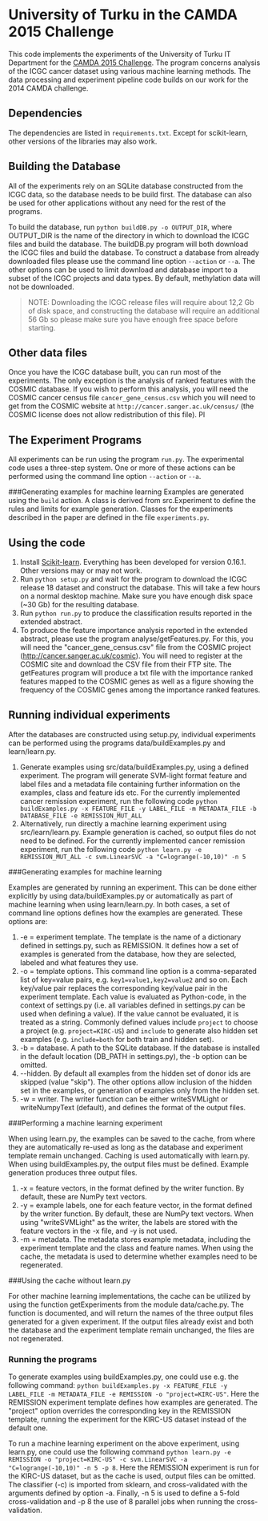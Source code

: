 University of Turku in the CAMDA 2015 Challenge
===============================================

This code implements the experiments of the University of Turku IT Department for the [CAMDA 2015 Challenge](http://camda2015.bioinf.jku.at). The program concerns analysis of the ICGC cancer dataset using various machine learning methods. The data processing and experiment pipeline code builds on our work for the 2014 CAMDA challenge.

Dependencies
----------------------------------------
The dependencies are listed in `requirements.txt`. Except for scikit-learn, other versions of the libraries may also work.

Building the Database
----------------------------------------
All of the experiments rely on an SQLite database constructed from the ICGC data, so the database needs to be build first. The database can also be used for other applications without any need for the rest of the programs.

To build the database, run `python buildDB.py -o OUTPUT_DIR`, where OUTPUT_DIR is the name of the directory in which to download the ICGC files and build the database. The buildDB.py program will both download the ICGC files and build the database. To construct a database from already downloaded files please use the command line option `--action` or `--a`. The other options can be used to limit download and database import to a subset of the ICGC projects and data types. By default, methylation data will not be downloaded.

> NOTE: Downloading the ICGC release files will require about 12,2 Gb of disk space, and constructing the database will require an additional 56 Gb so please make sure you 
have enough free space before starting.

Other data files
----------------------------------------
Once you have the ICGC database built, you can run most of the experiments. The only exception is the analysis of ranked features with the COSMIC database. If you wish to perform this analysis, you will need the COSMIC cancer census file `cancer_gene_census.csv` which you will need to get from the COSMIC website at `http://cancer.sanger.ac.uk/census/` (the COSMIC license does not allow redistribution of this file). Pl

The Experiment Programs
----------------------------------------
All experiments can be run using the program `run.py`. The experimental code uses a three-step system. One or more of these actions can be performed using the command line option `--action` or `--a`.

###Generating examples for machine learning
Examples are generated using the `build` action. A class is derived from src.Experiment to define the rules and limits for example generation. Classes for the experiments described in the paper are defined in the file `experiments.py`.


Using the code
----------------------------------------
1. Install [Scikit-learn](http://scikit-learn.org/). Everything has been developed for version 0.16.1. Other versions may or may not work.
2. Run `python setup.py` and wait for the program to download the ICGC release 18 dataset and construct the database. This will take a few hours on a normal desktop machine. Make sure you have enough disk space (~30 Gb) for the resulting database.
3. Run `python run.py` to produce the classification results reported in the extended abstract.
4. To produce the feature importance analysis reported in the extended abstract, please use the program analyse/getFeatures.py. For this, you will need the "cancer_gene_census.csv" file from the COSMIC project (http://cancer.sanger.ac.uk/cosmic). You will need to register at the COSMIC site and download the CSV file from their FTP site. The getFeatures program will produce a txt file with the importance ranked features mapped to the COSMIC genes as well as a figure showing the frequency of the COSMIC genes among the importance ranked features.

Running individual experiments
------------------------------
After the databases are constructed using setup.py, individual experiments can be performed using the programs data/buildExamples.py and learn/learn.py.

1. Generate examples using src/data/buildExamples.py, using a defined experiment. The program will generate SVM-light format feature and label files and a metadata file containing further information on the examples, class and feature ids etc. For the currently implemented cancer remission experiment, run the following code `python buildExamples.py -x FEATURE_FILE -y LABEL_FILE -m METADATA_FILE -b DATABASE_FILE -e REMISSION_MUT_ALL`
2. Alternatively, run directly a machine learning experiment using src/learn/learn.py. Example generation is cached, so output files do not need to be defined. For the currently implemented cancer remission experiment, run the following code `python learn.py -e REMISSION_MUT_ALL -c svm.LinearSVC -a "C=logrange(-10,10)" -n 5`


###Generating examples for machine learning

Examples are generated by running an experiment. This can be done either explicitly by using data/buildExamples.py or automatically as part of machine learning when using learn/learn.py. In both cases, a set of command line options defines how the examples are generated. These options are:

1. -e = experiment template. The template is the name of a dictionary defined in settings.py, such as REMISSION. It defines how a set of examples is generated from the database, how they are selected, labeled and what features they use.
2. -o = template options. This command line option is a comma-separated list of key=value pairs, e.g. `key1=value1,key2=value2` and so on. Each key/value pair replaces the corresponding key/value pair in the experiment template. Each value is evaluated as Python-code, in the context of settings.py (i.e. all variables defined in settings.py can be used when defining a value). If the value cannot be evaluated, it is treated as a string. Commonly defined values include `project` to choose a project (e.g. `project=KIRC-US`) and `include` to generate also hidden set examples (e.g. `include=both` for both train and hidden set).
3. -b = database. A path to the SQLite database. If the database is installed in the default location (DB_PATH in settings.py), the -b option can be omitted.
4. --hidden. By default all examples from the hidden set of donor ids are skipped (value "skip"). The other options allow inclusion of the hidden set in the examples, or generation of examples only from the hidden set.
5. -w = writer. The writer function can be either writeSVMLight or writeNumpyText (default), and defines the format of the output files.

###Performing a machine learning experiment

When using learn.py, the examples can be saved to the cache, from where they are automatically re-used as long as the database and experiment template remain unchanged. Caching is used automatically with learn.py. When using buildExamples.py, the output files must be defined. Example generation produces three output files.

1. -x = feature vectors, in the format defined by the writer function. By default, these are NumPy text vectors.
2. -y = example labels, one for each feature vector, in the format defined by the writer function. By default, these are NumPy text vectors. When using "writeSVMLight" as the writer, the labels are stored with the feature vectors in the -x file, and -y is not used.
3. -m = metadata. The metadata stores example metadata, including the experiment template and the class and feature names. When using the cache, the metadata is used to determine whether examples need to be regenerated.

###Using the cache without learn.py

For other machine learning implementations, the cache can be utilized by using the function getExperiments from the module data/cache.py. The function is documented, and will return the names of the three output files generated for a given experiment. If the output files already exist and both the database and the experiment template remain unchanged, the files are not regenerated.

### Running the programs

To generate examples using buildExamples.py, one could use e.g. the following command: `python buildExamples.py -x FEATURE_FILE -y LABEL_FILE -m METADATA_FILE -e REMISSION -o "project=KIRC-US"`. Here the REMISSION experiment template defines how examples are generated. The "project" option overrides the corresponding key in the REMISSION template, running the experiment for the KIRC-US dataset instead of the default one.

To run a machine learning experiment on the above experiment, using learn.py, one could use the following command `python learn.py -e REMISSION -o "project=KIRC-US" -c svm.LinearSVC -a "C=logrange(-10,10)" -n 5 -p 8`. Here the REMISSION experiment is run for the KIRC-US dataset, but as the cache is used, output files can be omitted. The classifier (-c) is imported from sklearn, and cross-validated with the arguments defined by option -a. Finally, -n 5 is used to define a 5-fold cross-validation and -p 8 the use of 8 parallel jobs when running the cross-validation.
